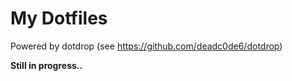 # My Dotfiles

Powered by dotdrop (see https://github.com/deadc0de6/dotdrop)

**Still in progress..**